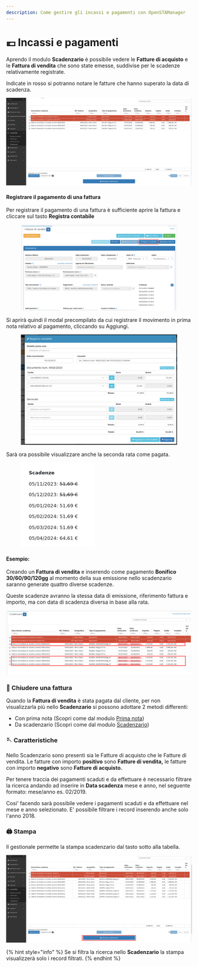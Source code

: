 ```yaml
---
description: Come gestire gli incassi e pagamenti con OpenSTAManager
---
```


# 💶 Incassi e pagamenti

Aprendo il modulo **Scadenzario** è possibile vedere le **Fatture di acquisto** e le **Fattura di vendita** che sono state emesse, suddivise per le scadenze relativamente registrate.

Indicate in rosso si potranno notare le fatture che hanno superato la data di scadenza.

![](<../../.gitbook/assets/image (679).png>)

#### Registrare il pagamento di una fattura

Per registrare il pagamento di una fattura è sufficiente aprire la fattura e cliccare sul tasto **Registra contabile**

<figure><img src="../../.gitbook/assets/immagine (720).png" alt=""><figcaption></figcaption></figure>

Si aprirà quindi il modal precompilato da cui registrare il movimento in prima nota relativo al pagamento, cliccando su Aggiungi.

<figure><img src="../../.gitbook/assets/immagine (721).png" alt=""><figcaption></figcaption></figure>

Sarà ora possibile visualizzare anche la seconda rata come pagata.

<figure><img src="../../.gitbook/assets/immagine (722).png" alt=""><figcaption></figcaption></figure>

#### Esempio:&#x20;

Creando un **Fattura di vendita** e inserendo come pagamento **Bonifico 30/60/90/120gg** al momento della sua emissione nello scadenzario saranno generate quattro diverse scadenze.

Queste scadenze avranno la stessa data di emissione, riferimento fattura e importo, ma con data di scadenza diversa in base alla rata.

![](<../../.gitbook/assets/image (547).png>)

### 📮 Chiudere una fattura

Quando la **Fattura di vendita** è stata pagata dal cliente, per non visualizzarla più nello **Scadenzario** si possono adottare 2 metodi differenti:

* Con prima nota (Scopri come dal modulo [Prima nota](https://docs.openstamanager.com/modules/contabilita/primanota#creazione))
* Da scadenzario (Scopri come dal modulo [Scadenzario](https://docs.openstamanager.com/modules/contabilita/scadenzario#modifica))

### 🪡 Caratteristiche

Nello Scadenzario sono presenti sia le Fatture di acquisto che le Fatture di vendita. Le fatture con importo **positivo** sono **Fatture di vendita,** le fatture con importo **negativo** sono **Fatture di acquisto.**

Per tenere traccia dei pagamenti scaduti e da effettuare è necessario filtrare la ricerca andando ad inserire in **Data scadenza** mese e anno, nel seguente formato: mese/anno es. 02/2019.

Cosi' facendo sarà possibile vedere i pagamenti scaduti e da effettuare nel mese e anno selezionato. E' possibile filtrare i record inserendo anche solo l'anno 2018.

### 🖨️ Stampa

Il gestionale permette la stampa scadenzario dal tasto sotto alla tabella.

![](<../../.gitbook/assets/image (304).png>)

{% hint style="info" %}
Se si filtra la ricerca nello **Scadenzario** la stampa visualizzerà solo i record filtrati.
{% endhint %}
